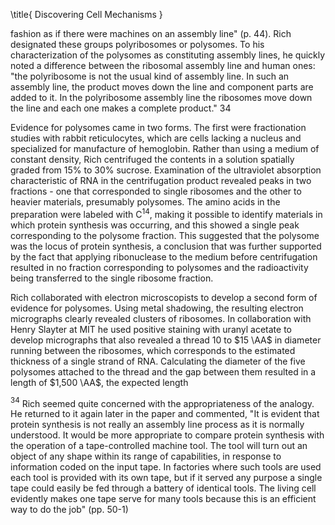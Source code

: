 \title{
Discovering Cell Mechanisms
}

fashion as if there were machines on an assembly line" (p. 44). Rich designated these groups polyribosomes or polysomes. To his characterization of the polysomes as constituting assembly lines, he quickly noted a difference between the ribosomal assembly line and human ones: "the polyribosome is not the usual kind of assembly line. In such an assembly line, the product moves down the line and component parts are added to it. In the polyribosome assembly line the ribosomes move down the line and each one makes a complete product." 34

Evidence for polysomes came in two forms. The first were fractionation studies with rabbit reticulocytes, which are cells lacking a nucleus and specialized for manufacture of hemoglobin. Rather than using a medium of constant density, Rich centrifuged the contents in a solution spatially graded from $15 \%$ to $30 \%$ sucrose. Examination of the ultraviolet absorption characteristic of RNA in the centrifugation product revealed peaks in two fractions - one that corresponded to single ribosomes and the other to heavier materials, presumably polysomes. The amino acids in the preparation were labeled with $\mathrm{C}^{14}$, making it possible to identify materials in which protein synthesis was occurring, and this showed a single peak corresponding to the polysome fraction. This suggested that the polysome was the locus of protein synthesis, a conclusion that was further supported by the fact that applying ribonuclease to the medium before centrifugation resulted in no fraction corresponding to polysomes and the radioactivity being transferred to the single ribosome fraction.

Rich collaborated with electron microscopists to develop a second form of evidence for polysomes. Using metal shadowing, the resulting electron micrographs clearly revealed clusters of ribosomes. In collaboration with Henry Slayter at MIT he used positive staining with uranyl acetate to develop micrographs that also revealed a thread 10 to $15 \AA$ in diameter running between the ribosomes, which corresponds to the estimated thickness of a single strand of RNA. Calculating the diameter of the five polysomes attached to the thread and the gap between them resulted in a length of $1,500 \AA$, the expected length

${ }^{34}$ Rich seemed quite concerned with the appropriateness of the analogy. He returned to it again later in the paper and commented, "It is evident that protein synthesis is not really an assembly line process as it is normally understood. It would be more appropriate to compare protein synthesis with the operation of a tape-controlled machine tool. The tool will turn out an object of any shape within its range of capabilities, in response to information coded on the input tape. In factories where such tools are used each tool is provided with its own tape, but if it served any purpose a single tape could easily be fed through a battery of identical tools. The living cell evidently makes one tape serve for many tools because this is an efficient way to do the job" (pp. 50-1)